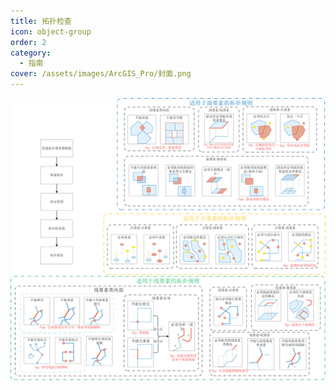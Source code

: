 ```yaml
---
title: 拓扑检查
icon: object-group
order: 2
category:
  - 指南
cover: /assets/images/ArcGIS_Pro/封面.png
---
```

![拓扑检查](image/拓扑.png)